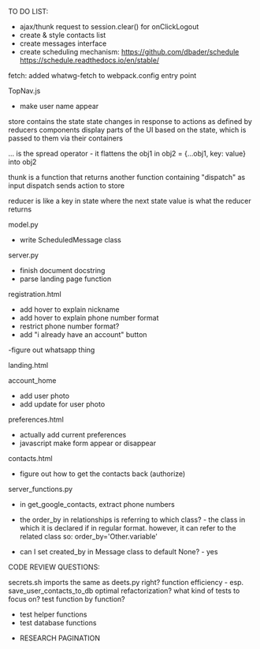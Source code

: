 TO DO LIST:

- ajax/thunk request to session.clear() for onClickLogout
- create & style contacts list
- create messages interface
- create scheduling mechanism:
https://github.com/dbader/schedule
https://schedule.readthedocs.io/en/stable/


fetch: added whatwg-fetch to webpack.config entry point



TopNav.js
- make user name appear


store contains the state
state changes in response to actions as defined by reducers
components display parts of the UI based on the state, which is passed to them via their containers

... is the spread operator - it flattens the obj1 in obj2 = {...obj1, key: value} into obj2

thunk is a function that returns another function containing "dispatch" as input 
dispatch sends action to store

reducer is like a key in state where the next state value is what the reducer returns





model.py
- write ScheduledMessage class 

server.py
- finish document docstring
- parse landing page function

registration.html
- add hover to explain nickname
- add hover to explain phone number format
- restrict phone number format?
- add "i already have an account" button

-figure out whatsapp thing


landing.html


account_home
- add user photo
- add update for user photo

preferences.html
- actually add current preferences
- javascript make form appear or disappear

contacts.html 
- figure out how to get the contacts back (authorize)

server_functions.py
- in get_google_contacts, extract phone numbers







- the order_by in relationships is referring to which class? - the class in which it is declared if in regular format. however, it can refer to the related class so:
order_by='Other.variable'
- can I set created_by in Message class to default None? - yes

CODE REVIEW QUESTIONS:

secrets.sh imports the same as deets.py right?
function efficiency - esp. save_user_contacts_to_db
optimal refactorization?
what kind of tests to focus on? test function by function?
- test helper functions
- test database functions




* RESEARCH PAGINATION



